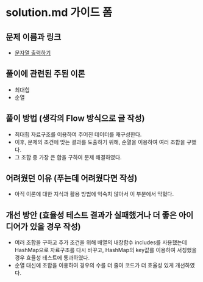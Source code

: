 # solution.md 가이드 폼

## 문제 이름과 링크

- [문자열 출력하기](https://school.programmers.co.kr/learn/courses/30/lessons/181952)

## 풀이에 관련된 주된 이론

- 최대힙
- 순열

## 풀이 방법 (생각의 Flow 방식으로 글 작성)

- 최대힙 자료구조를 이용하여 주어진 데이터를 재구성한다.
- 이후, 문제의 조건에 맞는 결과를 도출하기 위해, 순열을 이용하여 여러 조합을 구했다.
- 그 조합 중 가장 큰 합을 구하여 문제 해결하였다.

## 어려웠던 이유 (푸는데 어려웠다면 작성)

- 아직 이론에 대한 지식과 활용 방법에 익숙치 않아서 이 부분에서 막혔다.

## 개선 방안 (효율성 테스트 결과가 실패했거나 더 좋은 아이디어가 있을 경우 작성)

- 여러 조합을 구하고 추가 조건을 위해 배열의 내장함수 includes를 사용했는데 HashMap으로 자료구조를 다시 바꾸고, HashMap의 key값를 이용하여 서칭했을 경우 효율성 테스트에 통과하였다.
- 순열 대신에 조합을 이용하여 경우의 수를 더 줄여 코드가 더 효율성 있게 개선하였다.
